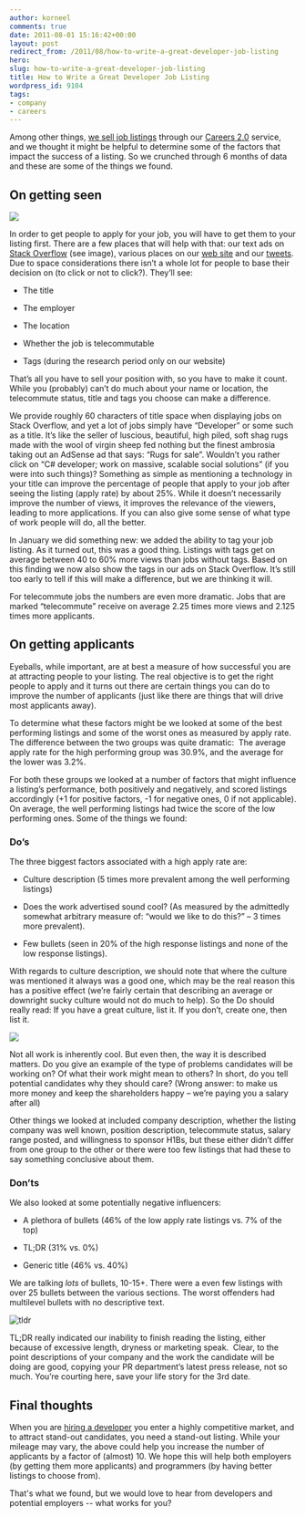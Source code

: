 ```yaml
---
author: korneel
comments: true
date: 2011-08-01 15:16:42+00:00
layout: post
redirect_from: /2011/08/how-to-write-a-great-developer-job-listing
hero:
slug: how-to-write-a-great-developer-job-listing
title: How to Write a Great Developer Job Listing
wordpress_id: 9104
tags:
- company
- careers
---
```


Among other things, [we sell job listings](http://careers.stackoverflow.com/jobs?bmid=BP1) through our [Careers 2.0](http://careers.stackoverflow.com/employer?bmid=BP1) service, and we thought it might be helpful to determine some of the factors that impact the success of a listing. So we crunched through 6 months of data and these are some of the things we found.



## On getting seen



[![](https://i.stack.imgur.com/qQJ4l.png)](http://careers.stackoverflow.com)

In order to get people to apply for your job, you will have to get them to your listing first. There are a few places that will help with that: our text ads on [Stack Overflow](http://stackoverflow.com) (see image), various places on our [web site](http://careers.stackoverflow.com/?bmid=BP1) and our [tweets](https://twitter.com/#!/StackCareers). Due to space considerations there isn’t a whole lot for people to base their decision on (to click or not to click?). They’ll see:



	
  * The title

	
  * The employer

	
  * The location

	
  * Whether the job is telecommutable

	
  * Tags (during the research period only on our website)



That’s all you have to sell your position with, so you have to make it count. While you (probably) can’t do much about your name or location, the telecommute status, title and tags you choose can make a difference.

We provide roughly 60 characters of title space when displaying jobs on Stack Overflow, and yet a lot of jobs simply have “Developer” or some such as a title. It’s like the seller of luscious, beautiful, high piled, soft shag rugs made with the wool of virgin sheep fed nothing but the finest ambrosia taking out an AdSense ad that says: “Rugs for sale”. Wouldn’t you rather click on “C# developer; work on massive, scalable social solutions” (if you were into such things)? Something as simple as mentioning a technology in your title can improve the percentage of people that apply to your job after seeing the listing (apply rate) by about 25%. While it doesn’t necessarily improve the number of views, it improves the relevance of the viewers, leading to more applications. If you can also give some sense of what type of work people will do, all the better.

In January we did something new: we added the ability to tag your job listing. As it turned out, this was a good thing. Listings with tags get on average between 40 to 60% more views than jobs without tags. Based on this finding we now also show the tags in our ads on Stack Overflow. It’s still too early to tell if this will make a difference, but we are thinking it will.

For telecommute jobs the numbers are even more dramatic. Jobs that are marked “telecommute” receive on average 2.25 times more views and 2.125 times more applicants.



## On getting applicants



Eyeballs, while important, are at best a measure of how successful you are at attracting people to your listing. The real objective is to get the right people to apply and it turns out there are certain things you can do to improve the number of applicants (just like there are things that will drive most applicants away).

To determine what these factors might be we looked at some of the best performing listings and some of the worst ones as measured by apply rate. The difference between the two groups was quite dramatic:  The average apply rate for the high performing group was 30.9%, and the average for the lower was 3.2%.

For both these groups we looked at a number of factors that might influence a listing’s performance, both positively and negatively, and scored listings accordingly (+1 for positive factors, -1 for negative ones, 0 if not applicable). On average, the well performing listings had twice the score of the low performing ones. Some of the things we found:



### Do’s



The three biggest factors associated with a high apply rate are:




	
  * Culture description (5 times more prevalent among the well performing listings)

	
  * Does the work advertised sound cool? (As measured by the admittedly somewhat arbitrary measure of: “would we like to do this?” – 3 times more prevalent).

	
  * Few bullets (seen in 20% of the high response listings and none of the low response listings).



With regards to culture description, we should note that where the culture was mentioned it always was a good one, which may be the real reason this has a positive effect (we’re fairly certain that describing an average or downright sucky culture would not do much to help). So the Do should really read: If you have a great culture, list it. If you don’t, create one, then list it.

![](/images/wordpress/warning-rugs-frequently-pulled-out.png)

Not all work is inherently cool. But even then, the way it is described matters. Do you give an example of the type of problems candidates will be working on? Of what their work might mean to others? In short, do you tell potential candidates why they should care? (Wrong answer: to make us more money and keep the shareholders happy – we’re paying you a salary after all)

Other things we looked at included company description, whether the listing company was well known, position description, telecommute status, salary range posted, and willingness to sponsor H1Bs, but these either didn’t differ from one group to the other or there were too few listings that had these to say something conclusive about them.


### Don’ts


We also looked at some potentially negative influencers:



	
  * A plethora of bullets (46% of the low apply rate listings vs. 7% of the top)

	
  * TL;DR (31% vs. 0%)

	
  * Generic title (46% vs. 40%)



We are talking _lots_ of bullets, 10-15+. There were a even few listings with over 25 bullets between the various sections. The worst offenders had multilevel bullets with no descriptive text.

![tldr](/images/wordpress/tldr-3-238x300.jpg)

TL;DR really indicated our inability to finish reading the listing, either because of excessive length, dryness or marketing speak.  Clear, to the point descriptions of your company and the work the candidate will be doing are good, copying your PR department’s latest press release, not so much. You’re courting here, save your life story for the 3rd date.



## Final thoughts



When you are [hiring a developer](http://careers.stackoverflow.com/employer?bmid=BP1) you enter a highly competitive market, and to attract stand-out candidates, you need a stand-out listing. While your mileage may vary, the above could help you increase the number of applicants by a factor of (almost) 10. We hope this will help both employers (by getting them more applicants) and programmers (by having better listings to choose from).

That's what we found, but we would love to hear from developers and potential employers -- what works for you?
